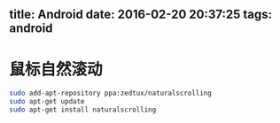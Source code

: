 title: Android
date: 2016-02-20 20:37:25
tags: android
---

# 鼠标自然滚动

~~~bash
sudo add-apt-repository ppa:zedtux/naturalscrolling
sudo apt-get update
sudo apt-get install naturalscrolling
~~~
